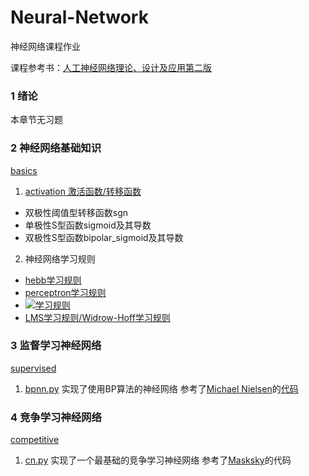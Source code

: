 # Neural-Network
神经网络课程作业

课程参考书：[人工神经网络理论、设计及应用第二版](http://product.dangdang.com/20046362.html)

### 1 绪论
本章节无习题

### 2 神经网络基础知识
[basics](https://github.com/tenaghirmb/Neural-Network/tree/master/basics)
1. [activation 激活函数/转移函数](https://github.com/tenaghirmb/Neural-Network/blob/master/basics/activation.py)
  - 双极性阈值型转移函数sgn
  - 单极性S型函数sigmoid及其导数
  - 双极性S型函数bipolar_sigmoid及其导数
2. 神经网络学习规则
  - [hebb学习规则](https://github.com/tenaghirmb/Neural-Network/blob/master/basics/hebb.py)
  - [perceptron学习规则](https://github.com/tenaghirmb/Neural-Network/blob/master/basics/perceptron.py)
  - [![](http://latex.codecogs.com/gif.latex?\delta)学习规则](https://github.com/tenaghirmb/Neural-Network/blob/master/basics/delta.py)
  - [LMS学习规则/Widrow-Hoff学习规则](https://github.com/tenaghirmb/Neural-Network/blob/master/basics/lms.py)

### 3 监督学习神经网络
[supervised](https://github.com/tenaghirmb/Neural-Network/tree/master/supervised)
1. [bpnn.py](https://github.com/tenaghirmb/Neural-Network/blob/master/supervised/bpnn.py) 实现了使用BP算法的神经网络
参考了[Michael Nielsen](http://michaelnielsen.org/)的[代码](http://neuralnetworksanddeeplearning.com/chap1.html)


### 4 竞争学习神经网络
[competitive](https://github.com/tenaghirmb/Neural-Network/tree/master/competitive)
1. [cn.py](https://github.com/tenaghirmb/Neural-Network/blob/master/competitive/cn.py) 实现了一个最基础的竞争学习神经网络
参考了[Masksky](https://github.com/Masksky/competitive-network/blob/master/c_network.py)的代码

